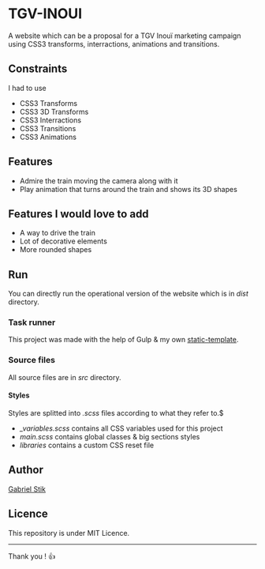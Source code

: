# TGV-INOUI
A website which can be a proposal for a TGV Inouï marketing campaign using CSS3 transforms, interractions, animations and transitions. 

## Constraints
I had to use
* CSS3 Transforms
* CSS3 3D Transforms
* CSS3 Interractions
* CSS3 Transitions
* CSS3 Animations

## Features
* Admire the train moving the camera along with it
* Play animation that turns around the train and shows its 3D shapes

## Features I would love to add
* A way to drive the train
* Lot of decorative elements
* More rounded shapes

## Run
You can directly run the operational version of the website which is in _dist_ directory.

### Task runner
This project was made with the help of Gulp & my own [static-template](https://github.com/gabrielstik/static-template).

### Source files
All source files are in _src_ directory.

#### Styles
Styles are splitted into _.scss_ files according to what they refer to.$
* *_variables.scss* contains all CSS variables used for this project
* _main.scss_ contains global classes & big sections styles
* _libraries_ contains a custom CSS reset file

## Author
[Gabriel Stik](http://github.com/gabrielstik)


## Licence
This repository is under MIT Licence.

***

Thank you ! :thumbsup: